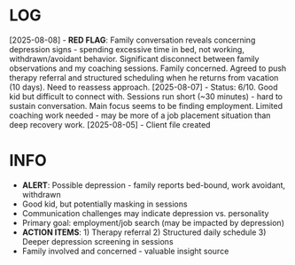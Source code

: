 # LOG
[2025-08-08] - **RED FLAG**: Family conversation reveals concerning depression signs - spending excessive time in bed, not working, withdrawn/avoidant behavior. Significant disconnect between family observations and my coaching sessions. Family concerned. Agreed to push therapy referral and structured scheduling when he returns from vacation (10 days). Need to reassess approach.
[2025-08-07] - Status: 6/10. Good kid but difficult to connect with. Sessions run short (~30 minutes) - hard to sustain conversation. Main focus seems to be finding employment. Limited coaching work needed - may be more of a job placement situation than deep recovery work.
[2025-08-05] - Client file created

# INFO
- **ALERT**: Possible depression - family reports bed-bound, work avoidant, withdrawn
- Good kid, but potentially masking in sessions
- Communication challenges may indicate depression vs. personality
- Primary goal: employment/job search (may be impacted by depression)
- **ACTION ITEMS**: 1) Therapy referral 2) Structured daily schedule 3) Deeper depression screening in sessions
- Family involved and concerned - valuable insight source